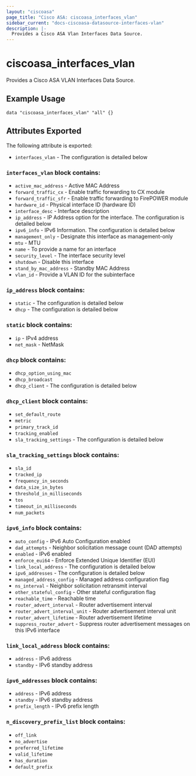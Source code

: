 ```yaml
---
layout: "ciscoasa"
page_title: "Cisco ASA: ciscoasa_interfaces_vlan"
sidebar_current: "docs-ciscoasa-datasource-interfaces-vlan"
description: |-
  Provides a Cisco ASA Vlan Interfaces Data Source.
---
```


# ciscoasa_interfaces_vlan

Provides a Cisco ASA VLAN Interfaces Data Source.

## Example Usage

```hcl
data "ciscoasa_interfaces_vlan" "all" {}
```

## Attributes Exported

The following attribute is exported:

* `interfaces_vlan` - The configuration is detailed below

### `interfaces_vlan` block contains:

* `active_mac_address` - Active MAC Address
* `forward_traffic_cx` - Enable traffic forwarding to CX module
* `forward_traffic_sfr` - Enable traffic forwarding to FirePOWER module
* `hardware_id` - Physical interface ID (hardware ID)
* `interface_desc` - Interface description
* `ip_address` - IP Address option for the interface. The configuration is detailed below
* `ipv6_info` - IPv6 Information. The configuration is detailed below
* `management_only` - Designate this interface as management-only
* `mtu` - MTU
* `name` - To provide a name for an interface
* `security_level` - The interface security level
* `shutdown` - Disable this interface
* `stand_by_mac_address` - Standby MAC Address
* `vlan_id` - Provide a VLAN ID for the subinterface

### `ip_address` block contains:

* `static` - The configuration is detailed below
* `dhcp` - The configuration is detailed below

### `static` block contains:

* `ip` - IPv4 address
* `net_mask` - NetMask

### `dhcp` block contains:

* `dhcp_option_using_mac`
* `dhcp_broadcast`
* `dhcp_client` - The configuration is detailed below

### `dhcp_client` block contains:

* `set_default_route`
* `metric`
* `primary_track_id`
* `tracking_enabled`
* `sla_tracking_settings` - The configuration is detailed below

### `sla_tracking_settings` block contains:

* `sla_id`
* `tracked_ip`
* `frequency_in_seconds`
* `data_size_in_bytes`
* `threshold_in_milliseconds`
* `tos`
* `timeout_in_milliseconds`
* `num_packets`

### `ipv6_info` block contains:

* `auto_config` - IPv6 Auto Configuration enabled
* `dad_attempts` - Neighbor solicitation message count (DAD attempts)
* `enabled` - IPv6 enabled
* `enforce_eui64` - Enforce Extended Unique Identifier (EUI)
* `link_local_address` - The configuration is detailed below
* `ipv6_addresses` - The configuration is detailed below
* `managed_address_config` - Managed address configuration flag
* `ns_interval` - Neighbor solicitation retransmit interval
* `other_stateful_config` - Other stateful configuration flag
* `reachable_time` - Reachable time
* `router_advert_interval` - Router advertisement interval
* `router_advert_interval_unit` - Router advertisement interval unit
* `router_advert_lifetime` - Router advertisement lifetime
* `suppress_router_advert` - Suppress router advertisement messages on this IPv6 interface

### `link_local_address` block contains:

* `address` - IPv6 address
* `standby` - IPv6 standby address

### `ipv6_addresses` block contains:

* `address` - IPv6 address
* `standby` - IPv6 standby address
* `prefix_length` - IPv6 prefix length

### `n_discovery_prefix_list` block contains:

* `off_link`
* `no_advertise`
* `preferred_lifetime`
* `valid_lifetime`
* `has_duration`
* `default_prefix`
